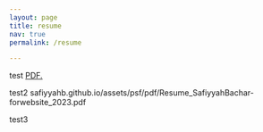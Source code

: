 ```yaml
---
layout: page
title: resume
nav: true
permalink: /resume

---
```

<object data="assets/pdf/Resume_SafiyyahBachar-forwebsite_2023" width="800" height="800" type='application/pdf'/>

test 
<a href="https://safiyyahb.github.io/assets/pdf/Resume_SafiyyahBachar-forwebsite_2023.pdf" target="_blank">PDF.</a>

test2
safiyyahb.github.io/assets/psf/pdf/Resume_SafiyyahBachar-forwebsite_2023.pdf

test3

<embed src="https://safiyyahb.github.io/assets/pdf/Resume_SafiyyahBachar-forwebsite_2023.pdf" type="application/pdf" />
